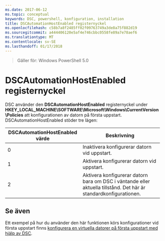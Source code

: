 ```yaml
---
ms.date: 2017-06-12
ms.topic: conceptual
keywords: DSC, powershell, konfiguration, installation
title: DSCAutomationHostEnabled registernyckel
ms.openlocfilehash: c58b7a8f2485ff02f09763749a3de8a75f882d19
ms.sourcegitcommit: a444406120e5af4e746cbbc0558fe89a7e78aef6
ms.translationtype: MT
ms.contentlocale: sv-SE
ms.lasthandoff: 01/17/2018
---
```

>Gäller för: Windows PowerShell 5.0

# <a name="dscautomationhostenabled-registry-key"></a>DSCAutomationHostEnabled registernyckel

DSC använder den **DSCAutomationHostEnabled** registernyckel under **HKEY_LOCAL_MACHINE\SOFTWARE\Microsoft\Windows\CurrentVersion\Policies** att konfigurationen av datorn på första uppstart.
DSCAutomationHostEnabled stöder tre lägen:

|  DSCAutomationHostEnabled värde  |  Beskrivning   | 
|---|---| 
0 | Inaktivera konfigurerar datorn vid uppstart. |
1 | Aktivera konfigurerar datorn vid uppstart. |
2 | Aktivera konfigurerar datorn bara om DSC i väntande eller aktuella tillstånd. Det här är standardkonfigurationen. |

## <a name="see-also"></a>Se även

Ett exempel på hur du använder den här funktionen körs konfigurationer vid första uppstart finns [konfigurera en virtuella datorer på första uppstart med hjälp av DSC](bootstrapDsc.md).


